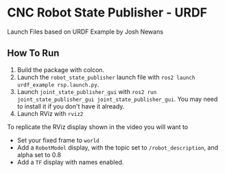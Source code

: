 # CNC Robot State Publisher - URDF
Launch Files based on URDF Example by Josh Newans


## How To Run


1. Build the package with colcon.
2. Launch the `robot_state_publisher` launch file with `ros2 launch urdf_example rsp.launch.py`.
3. Launch `joint_state_publisher_gui` with `ros2 run joint_state_publisher_gui joint_state_publisher_gui`. You may need to install it if you don't have it already.
4. Launch RViz with `rviz2`

To replicate the RViz display shown in the video you will want to
- Set your fixed frame to `world`
- Add a `RobotModel` display, with the topic set to `/robot_description`, and alpha set to 0.8
- Add a `TF` display with names enabled.
